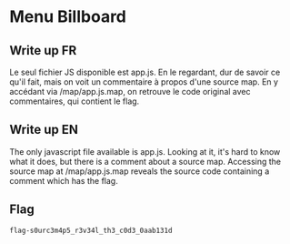 # Menu Billboard

## Write up FR
Le seul fichier JS disponible est app.js.
En le regardant, dur de savoir ce qu'il fait, mais on voit un commentaire à propos d'une source map.
En y accédant via /map/app.js.map, on retrouve le code original avec commentaires, qui contient le flag.

## Write up EN
The only javascript file available is app.js.
Looking at it, it's hard to know what it does, but there is a comment about a source map.
Accessing the source map at /map/app.js.map reveals the source code containing a comment which has the flag.

## Flag
`flag-s0urc3m4p5_r3v34l_th3_c0d3_0aab131d`
